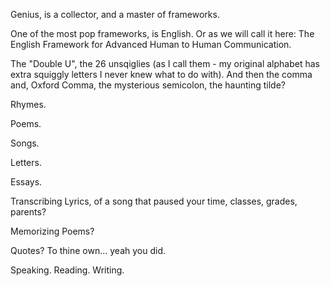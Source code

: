 Genius, is a collector, and a master of frameworks.

One of the most pop frameworks, is English. Or as we will call it here: The
English Framework for Advanced Human to Human Communication.

The "Double U", the 26 unsqiglies (as I call them - my original alphabet
has extra squiggly letters I never knew what to do with). And then the
comma and, Oxford Comma, the mysterious semicolon, the haunting tilde?

Rhymes.

Poems.

Songs.

Letters.

Essays.

Transcribing Lyrics, of a song that paused your time, classes, grades,
parents?

Memorizing Poems?

Quotes? To thine own... yeah you did.

Speaking. Reading. Writing.